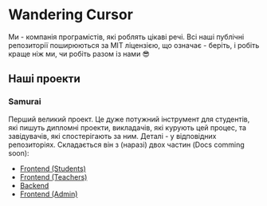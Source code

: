 # Wandering Cursor

Ми - компанія програмістів, які роблять цікаві речі.
Всі наші публічні репозиторії поширюються за MIT ліцензією, що означає - беріть, і робіть краще ніж ми, чи робіть разом із нами 😎

## Наші проекти
### Samurai

Перший великий проект. Це дуже потужний інструмент для студентів, які пишуть дипломні проекти, викладачів, які курують цей процес, та завідувачів, які спостерігають за ним. Деталі - у відповідних репозиторіях.
Складається він з (наразі) двох частин (Docs comming soon):
 - [Frontend (Students)](https://github.com/Wandering-Cursor/Samurai-Frontend)
 - [Frontend (Teachers)](https://github.com/Wandering-Cursor/Samurai-Frontend-Teacher)
 - [Backend](https://github.com/Wandering-Cursor/Samurai-Backend)
 - [Frontend (Admin)](https://github.com/Wandering-Cursor/Samurai-Frontend-Admin)
